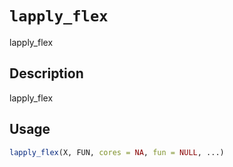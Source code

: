 # `lapply_flex`

lapply_flex


## Description

lapply_flex


## Usage

```r
lapply_flex(X, FUN, cores = NA, fun = NULL, ...)
```


